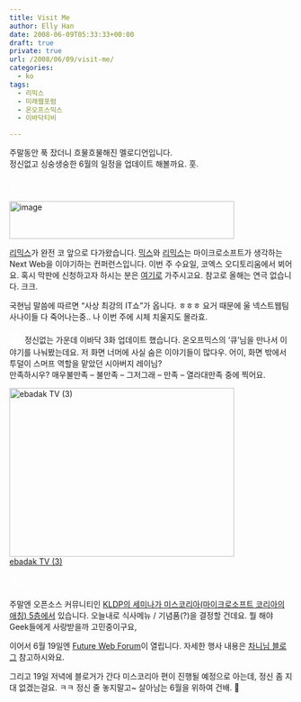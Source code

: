 ```yaml
---
title: Visit Me
author: Elly Han
date: 2008-06-09T05:33:33+00:00
draft: true
private: true
url: /2008/06/09/visit-me/
categories:
  - ko
tags:
  - 리믹스
  - 미래웹포럼
  - 온오프스믹스
  - 이바닥티비

---
```

주말동안 푹 잤더니 흐물흐물해진 멜로디언입니다.  
정신없고 싱숭생숭한 6월의 일정을 업데이트 해볼까요. 훗.

  


**<FONT color="#ffffff" size="5">1.</FONT>** 

  


<IMG title="image" height="67" alt="image" src="https://i1.wp.com/ellyhan.cafe24.com/wp-content/uploads/2008/06/xiamwdzibj.png?resize=400%2C67" width="400"  data-recalc-dims="1" /> 

  


[리믹스][1]가 완전 코 앞으로 다가왔습니다. [믹스][2]와 [리믹스][1]는 마이크로소프트가 생각하는 Next Web을 이야기하는 컨퍼런스입니다. 이번 주 수요일, 코엑스 오디토리움에서 뵈어요. 혹시 막판에 신청하고자 하시는 분은 [여기로][3] 가주시고요. 참고로 올해는 연극 없습니다. 크크.

  


국현님 말씀에 따르면 “사상 최강의 IT쇼”가 옵니다. ㅎㅎㅎ 요거 때문에 울 넥스트웹팀 사나이들 다 죽어나는중.. 나 이번 주에 시체 치울지도 몰라효.  
  
  


  


**<FONT color="#ffffff" size="5">2.</FONT>** 정신없는 가운데 이바닥 3화 업데이트 했습니다. 온오프믹스의 ‘큐’님을 만나서 이야기를 나눠봤는데요. 저 화면 너머에 사실 숨은 이야기들이 많다우. 어이, 화면 밖에서 투덜이 스머프 역할을 맡았던 시아버지 레이님?  
만족하시우? 매우불만족 – 불만족 – 그저그래 – 만족 – 열라대만족 중에 찍어요. 

  


[<IMG height="300" alt="ebadak TV (3)" src="https://i2.wp.com/a1184.g.akamai.net/f/1184/23830/v0001/msnuuv1.download.akamai.com/23830/frames/prod/ef/03/b5/595e737b-3c2f-4e7d-ada1-f65a1cb503ef.jpg?resize=400%2C300" width="400" border="0" data-recalc-dims="1" />  
ebadak TV (3)][4]

  


  
**<FONT color="#ffffff" size="5">3.</FONT>** 

  


주말엔 오픈소스 커뮤니티인 [KLDP의 세미나가 미스코리아(마이크로소프트 코리아의 애칭) 5층에서][5] 있습니다. 오늘내로 식사메뉴 / 기념품(?)을 결정할 건데요. 뭘 해야 Geek들에게 사랑받을까 고민중이구요, 

  


이어서 6월 19일엔 [Future Web Forum][6]이 열립니다. 자세한 행사 내용은 [차니님 블로그][7] 참고하시와요.

  


그리고 19일 저녁에 블로거가 간다 미스코리아 편이 진행될 예정으로 아는데, 정신 좀 지대 없겠는걸요. ㅋㅋ 정신 줄 놓지말고~ 살아남는 6월을 위하여 건배. 🙂

 [1]: http://www.visitmix.co.kr/
 [2]: http://www.visitmix.com/
 [3]: http://msevents.microsoft.com/CUI/EventDetail.aspx?EventID=1032379648&Culture=ko-KR
 [4]: http://ebadak.tv/4 "ebadak TV (3)"
 [5]: http://wiki.kldp.org/wiki.php/KLDPConf/20080614
 [6]: http://webappscon.com/fwf/2008/
 [7]: http://channy.tistory.com/266
